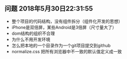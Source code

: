 ## 问题 2018年5月30日22:31:55
- 整个项目的代码结构，没有组件拆分（组件化开发的思想）
- iPhone是双倍屏，某些Android是3倍屏（尺寸量大了）
- dom结构的组织不合理
- 为什么不用开发环境
- 怎么把本地的一个目录作为一个git项目提交到github
- normalize.css 把所有浏览器中不一致的默认值定义成一致
